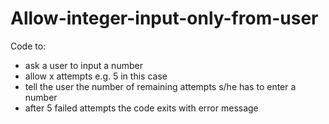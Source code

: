 Allow-integer-input-only-from-user
==================================

Code  to:

- ask a user to input a number
- allow x attempts e.g. 5 in this case
- tell the user the number of remaining attempts s/he has to enter a number
- after 5 failed attempts the code exits with error message
